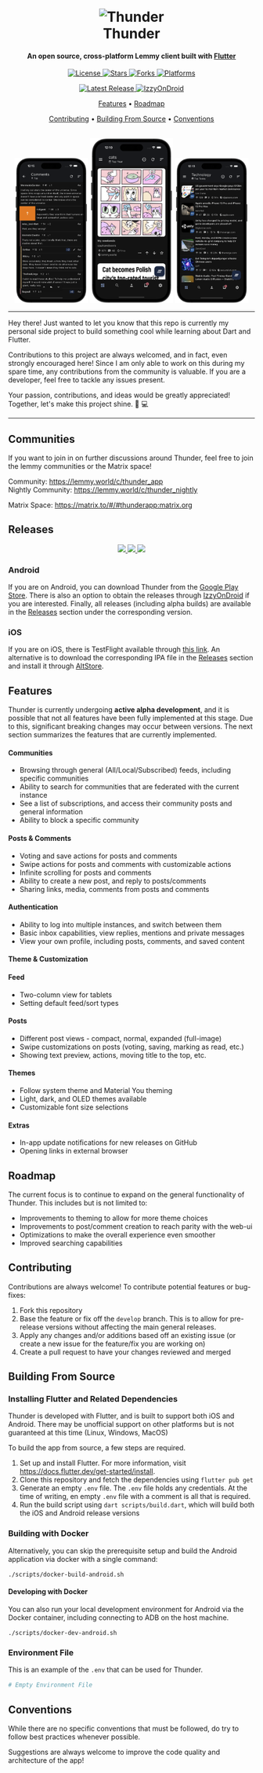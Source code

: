 <h1 align="center">
  <br>
    <img src="./assets/logo.png" alt="Thunder" width="200">
  <br>
  Thunder
  <br>
</h1>

<h4 align="center">
    An open source, cross-platform Lemmy client built with <a href="https://flutter.dev/" target="_blank">Flutter</a>
</h4>

<p align="center">
  <a href="https://github.com/hjiangsu/thunder/blob/main/LICENSE">
    <img src="https://img.shields.io/github/license/hjiangsu/thunder" alt="License">
  </a>
  <a href="">
    <img src="https://img.shields.io/github/stars/hjiangsu/thunder" alt="Stars">
  </a>
  <a href="">
    <img src="https://img.shields.io/github/forks/hjiangsu/thunder" alt="Forks">
  </a>
  <a href="">
    <img src="https://img.shields.io/badge/platform-ios%20%7C%20android-blueviolet" alt="Platforms">
  </a>
</p>

<p align="center">
  <a href="https://github.com/hjiangsu/thunder/releases">
    <img src="https://img.shields.io/github/v/release/hjiangsu/thunder?label=latest release" alt="Latest Release">
  </a>
  <a href="https://apt.izzysoft.de/fdroid/index/apk/com.hjiangsu.thunder">
    <img src="https://img.shields.io/endpoint?url=https://apt.izzysoft.de/fdroid/api/v1/shield/com.hjiangsu.thunder" alt="IzzyOnDroid">
  </a>
</p>

<p align="center">
  <a href="#features">Features</a> •
  <a href="#roadmap">Roadmap</a>
 
</p>

<p align="center">
  <a href="#contributing">Contributing</a> •
  <a href="#building-from-source">Building From Source</a> •
  <a href="#conventions">Conventions</a>
</p>

<div align="center">
  <br>
    <img src="./docs/assets/screenshot_2.png" alt="Home Feed" width="150">
    <img src="./docs/assets/screenshot_1.png" alt="Spark" width="170">
    <img src="./docs/assets/screenshot_3.png" alt="Sidebar" width="150">
  <br>
</div>

<hr />
<p>
Hey there! Just wanted to let you know that this repo is currently my personal side project to build something cool while learning about Dart and Flutter.  
</p>
<p>
Contributions to this project are always welcomed, and in fact, even strongly encouraged here! Since I am only able to work on this during my spare time, any contributions from the community is valuable. If you are a developer, feel free to tackle any issues present.
</p>
<p>
Your passion, contributions, and ideas would be greatly appreciated! Together, let's make this project shine. 🚀 💻
</p>
<hr />

## Communities
If you want to join in on further discussions around Thunder, feel free to join the lemmy communities or the Matrix space!

Community: https://lemmy.world/c/thunder_app  
Nightly Community: https://lemmy.world/c/thunder_nightly

Matrix Space: https://matrix.to/#/#thunderapp:matrix.org


## Releases
<div align="center">
 <a href="https://play.google.com/store/apps/details?id=com.hjiangsu.thunder">
  <img src="https://cdn.rawgit.com/steverichey/google-play-badge-svg/master/img/en_get.svg" height="80"/>
 </a>
 <a href="https://apt.izzysoft.de/fdroid/index/apk/com.hjiangsu.thunder">
  <img src="https://gitlab.com/IzzyOnDroid/repo/-/raw/master/assets/IzzyOnDroid.png" height="80">
 </a>
 <a href="https://github.com/hjiangsu/thunder/releases/latest">
  <img src="https://raw.githubusercontent.com/andOTP/andOTP/master/assets/badges/get-it-on-github.png" height="80">
 </a>
</div>

### Android
If you are on Android, you can download Thunder from the [Google Play Store](https://play.google.com/store/apps/details?id=com.hjiangsu.thunder). There is also an option to obtain the releases through [IzzyOnDroid](https://apt.izzysoft.de/fdroid/index/apk/com.hjiangsu.thunder) if you are interested. Finally, all releases (including alpha builds) are available in the [Releases](https://github.com/hjiangsu/thunder/releases) section under the corresponding version.

### iOS
If you are on iOS, there is TestFlight available through [this link](https://testflight.apple.com/join/9n8xrqvH). An alternative is to download the corresponding IPA file in the [Releases](https://github.com/hjiangsu/thunder/releases) section and install it through [AltStore](https://altstore.io/).

## Features

Thunder is currently undergoing **active alpha development**, and it is possible that not all features have been fully implemented at this stage. Due to this, significant breaking changes may occur between versions. The next section summarizes the features that are currently implemented.

#### **Communities**

- Browsing through general (All/Local/Subscribed) feeds, including specific communities
- Ability to search for communities that are federated with the current instance
- See a list of subscriptions, and access their community posts and general information
- Ability to block a specific community

#### **Posts & Comments**

- Voting and save actions for posts and comments
- Swipe actions for posts and comments with customizable actions
- Infinite scrolling for posts and comments
- Ability to create a new post, and reply to posts/comments
- Sharing links, media, comments from posts and comments

#### **Authentication**

- Ability to log into multiple instances, and switch between them
- Basic inbox capabilities, view replies, mentions and private messages
- View your own profile, including posts, comments, and saved content

#### **Theme & Customization**

#### Feed
- Two-column view for tablets
- Setting default feed/sort types

#### Posts
- Different post views - compact, normal, expanded (full-image)
- Swipe customizations on posts (voting, saving, marking as read, etc.)
- Showing text preview, actions, moving title to the top, etc.

#### Themes
- Follow system theme and Material You theming
- Light, dark, and OLED themes available
- Customizable font size selections

#### Extras
- In-app update notifications for new releases on GitHub
- Opening links in external browser

## Roadmap

The current focus is to continue to expand on the general functionality of Thunder. This includes but is not limited to:
- Improvements to theming to allow for more theme choices
- Improvements to post/comment creation to reach parity with the web-ui
- Optimizations to make the overall experience even smoother
- Improved searching capabilities

## Contributing

Contributions are always welcome! To contribute potential features or bug-fixes:

1. Fork this repository
2. Base the feature or fix off the `develop` branch. This is to allow for pre-release versions without affecting the main general releases.
2. Apply any changes and/or additions based off an existing issue (or create a new issue for the feature/fix you are working on)
3. Create a pull request to have your changes reviewed and merged

## Building From Source

### Installing Flutter and Related Dependencies

Thunder is developed with Flutter, and is built to support both iOS and Android. There may be unofficial support on other platforms but is not guaranteed at this time (Linux, Windows, MacOS)

To build the app from source, a few steps are required.

1. Set up and install Flutter. For more information, visit https://docs.flutter.dev/get-started/install.
2. Clone this repository and fetch the dependencies using `flutter pub get`
3. Generate an empty `.env` file. The `.env` file holds any credentials. At the time of writing, en empty `.env` file with a comment is all that is required.
3. Run the build script using `dart scripts/build.dart`, which will build both the iOS and Android release versions

### Building with Docker

Alternatively, you can skip the prerequisite setup and build the Android application via docker with a single command:
```
./scripts/docker-build-android.sh
```

#### Developing with Docker

You can also run your local development environment for Android via the Docker container, including connecting to ADB on the host machine.
```
./scripts/docker-dev-android.sh
```

### Environment File
This is an example of the `.env` that can be used for Thunder.
```bash
# Empty Environment File
```

## Conventions

While there are no specific conventions that must be followed, do try to follow best practices whenever possible.

Suggestions are always welcome to improve the code quality and architecture of the app!